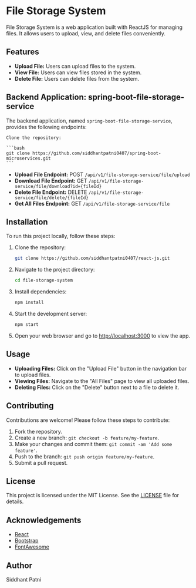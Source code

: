 # File Storage System

File Storage System is a web application built with ReactJS for managing files. It allows users to upload, view, and delete files conveniently.

## Features

- **Upload File:** Users can upload files to the system.
- **View File:** Users can view files stored in the system.
- **Delete File:** Users can delete files from the system.

## Backend Application: spring-boot-file-storage-service

The backend application, named `spring-boot-file-storage-service`, provides the following endpoints:

    Clone the repository:

    ```bash
    git clone https://github.com/siddhantpatni0407/spring-boot-microservices.git
    ```

- **Upload File Endpoint:** POST `/api/v1/file-storage-service/file/upload`
- **Download File Endpoint:** GET `/api/v1/file-storage-service/file/download?id={fileId}`
- **Delete File Endpoint:** DELETE `/api/v1/file-storage-service/file/delete/{fileId}`
- **Get All Files Endpoint:** GET `/api/v1/file-storage-service/file`

## Installation

To run this project locally, follow these steps:

1. Clone the repository:

    ```bash
    git clone https://github.com/siddhantpatni0407/react-js.git
    ```

2. Navigate to the project directory:

    ```bash
    cd file-storage-system
    ```

3. Install dependencies:

    ```bash
    npm install
    ```

4. Start the development server:

    ```bash
    npm start
    ```

5. Open your web browser and go to [http://localhost:3000](http://localhost:3000) to view the app.

## Usage

- **Uploading Files:** Click on the "Upload File" button in the navigation bar to upload files.
- **Viewing Files:** Navigate to the "All Files" page to view all uploaded files.
- **Deleting Files:** Click on the "Delete" button next to a file to delete it.

## Contributing

Contributions are welcome! Please follow these steps to contribute:

1. Fork the repository.
2. Create a new branch: `git checkout -b feature/my-feature`.
3. Make your changes and commit them: `git commit -am 'Add some feature'`.
4. Push to the branch: `git push origin feature/my-feature`.
5. Submit a pull request.

## License

This project is licensed under the MIT License. See the [LICENSE](LICENSE) file for details.

## Acknowledgements

- [React](https://reactjs.org/)
- [Bootstrap](https://getbootstrap.com/)
- [FontAwesome](https://fontawesome.com/)

## Author

Siddhant Patni
